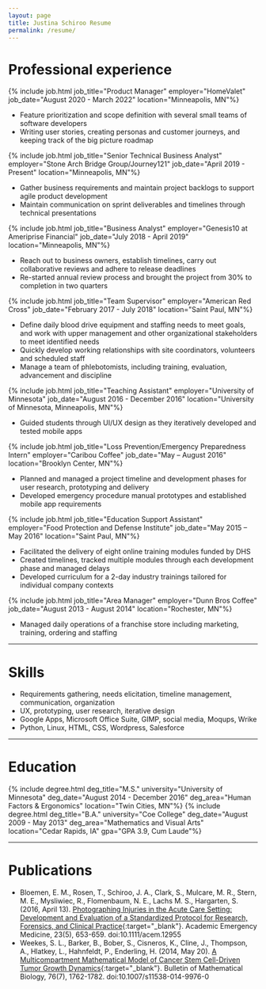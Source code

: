 ```yaml
---
layout: page
title: Justina Schiroo Resume
permalink: /resume/
---
```


# Professional experience #
{% include job.html job_title="Product Manager"
                    employer="HomeValet"
                    job_date="August 2020 - March 2022"
                    location="Minneapolis, MN"%}
- Feature prioritization and scope definition with several small teams of software developers
- Writing user stories, creating personas and customer journeys, and keeping track of the big picture roadmap

{% include job.html job_title="Senior Technical Business Analyst"
                    employer="Stone Arch Bridge Group/Journey121"
                    job_date="April 2019 - Present"
                    location="Minneapolis, MN"%}
- Gather business requirements and maintain project backlogs to support agile product development
- Maintain communication on sprint deliverables and timelines through technical presentations

{% include job.html job_title="Business Analyst"
                    employer="Genesis10 at Ameriprise Financial"
                    job_date="July 2018 - April 2019"
                    location="Minneapolis, MN"%}
- Reach out to business owners, establish timelines, carry out collaborative reviews and adhere to release deadlines
- Re-started annual review process and brought the project from 30% to completion in two quarters

{% include job.html job_title="Team Supervisor"
                    employer="American Red Cross"
                    job_date="February 2017 - July 2018"
                    location="Saint Paul, MN"%}
 - Define daily blood drive equipment and staffing needs to meet goals, and work with upper management and other organizational stakeholders to meet identified needs
- Quickly develop working relationships with site coordinators, volunteers and scheduled staff
- Manage a team of phlebotomists, including training, evaluation, advancement and discipline

{% include job.html job_title="Teaching Assistant"
                    employer="University of Minnesota"
                    job_date="August 2016 - December 2016"
                    location="University of Minnesota, Minneapolis, MN"%}
 - Guided students through UI/UX design as they iteratively developed and tested mobile apps

{% include job.html job_title="Loss Prevention/Emergency Preparedness Intern"
                    employer="Caribou Coffee"
                    job_date="May – August 2016"
                    location="Brooklyn Center, MN"%}
- Planned and managed a project timeline and development phases for user research, prototyping and delivery
- Developed emergency procedure manual prototypes and established mobile app requirements

{% include job.html job_title="Education Support Assistant"
                    employer="Food Protection and Defense Institute"
                    job_date="May 2015 – May 2016"
                    location="Saint Paul, MN"%}
- Facilitated the delivery of eight online training modules funded by DHS
- Created timelines, tracked multiple modules through each development phase and managed delays
- Developed curriculum for a 2-day industry trainings tailored for individual company contexts

{% include job.html job_title="Area Manager"
                    employer="Dunn Bros Coffee"
                    job_date="August 2013 - August 2014"
                    location="Rochester, MN"%}
- Managed daily operations of a franchise store including marketing, training, ordering and staffing

---------------------------

# Skills #

- Requirements gathering, needs elicitation, timeline management, communication, organization
- UX, prototyping, user research, iterative design
- Google Apps, Microsoft Office Suite, GIMP, social media, Moqups, Wrike
- Python, Linux, HTML, CSS, Wordpress, Salesforce

---------------------------

# Education #
{% include degree.html deg_title="M.S."
                       university="University of Minnesota"
                       deg_date="August 2014 - December 2016"
                       deg_area="Human Factors & Ergonomics"
                       location="Twin Cities, MN"%}
{% include degree.html deg_title="B.A."
                       university="Coe College"
                       deg_date="August 2009 - May 2013"
                       deg_area="Mathematics and Visual Arts"
                       location="Cedar Rapids, IA"
                       gpa="GPA 3.9, Cum Laude"%}

---------------------------

# Publications #

- Bloemen, E. M., Rosen, T., Schiroo, J. A., Clark, S., Mulcare, M. R., Stern, M. E., Mysliwiec, R., Flomenbaum, N. E., Lachs M. S., Hargarten, S. (2016, April 13). [Photographing Injuries in the Acute Care Setting: Development and Evaluation of a Standardized Protocol for Research, Forensics, and Clinical Practice](https://pubmed.ncbi.nlm.nih.gov/26932497/){:target="_blank"}. Academic Emergency Medicine, 23(5), 653-659. doi:10.1111/acem.12955
- Weekes, S. L., Barker, B., Bober, S., Cisneros, K., Cline, J., Thompson, A., Hlatkey, L., Hahnfeldt, P., Enderling, H. (2014, May 20). [A Multicompartment Mathematical Model of Cancer Stem Cell-Driven Tumor Growth Dynamics](https://pubmed.ncbi.nlm.nih.gov/24840956/){:target="_blank"}. Bulletin of Mathematical Biology, 76(7), 1762-1782. doi:10.1007/s11538-014-9976-0

